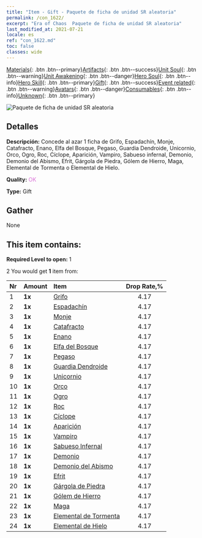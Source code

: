 ```yaml
---
title: "Item - Gift - Paquete de ficha de unidad SR aleatoria"
permalink: /con_1622/
excerpt: "Era of Chaos  Paquete de ficha de unidad SR aleatoria"
last_modified_at: 2021-07-21
locale: es
ref: "con_1622.md"
toc: false
classes: wide
---
```

 [Materials](/ItemsES/){: .btn .btn--primary}[Artifacts](/ItemsES/Artifacts/){: .btn .btn--success}[Unit Soul](/ItemsES/UnitSoul/){: .btn .btn--warning}[Unit Awakening](/ItemsES/UnitAwakening/){: .btn .btn--danger}[Hero Soul](/ItemsES/HeroSoul/){: .btn .btn--info}[Hero Skill](/ItemsES/HeroSkill/){: .btn .btn--primary}[Gift](/ItemsES/Gift/){: .btn .btn--success}[Event related](/ItemsES/Events/){: .btn .btn--warning}[Avatars](/ItemsES/Avatars/){: .btn .btn--danger}[Consumables](/ItemsES/Consumables/){: .btn .btn--info}[Unknown](/ItemsES/Unknown/){: .btn .btn--primary}

 ![Paquete de ficha de unidad SR aleatoria](/images/t/i_907238.png)

## Detalles
 **Descripción:** Concede al azar 1 ficha de Grifo, Espadachín, Monje, Catafracto, Enano, Elfa del Bosque, Pegaso, Guardia Dendroide, Unicornio, Orco, Ogro, Roc, Cíclope, Aparición, Vampiro, Sabueso infernal, Demonio, Demonio del Abismo, Efrit, Gárgola de Piedra, Gólem de Hierro, Maga, Elemental de Tormenta o Elemental de Hielo.

 **Quality:** <span style="color: #DA70D6">OK</span>

 **Type:** Gift

## Gather

  None

## This item contains:

 **Required Level to open:** 1

 2 You would get **1** item  from:

  | Nr | Amount |     Item    | Drop Rate,% |
  |:---|:-------|:------------|:---------:|
  | 1 |  **1x** | [Grifo](/ItemsES/unt_192/) | 4.17 | 
  | 2 |  **1x** | [Espadachín](/ItemsES/unt_193/) | 4.17 | 
  | 3 |  **1x** | [Monje](/ItemsES/unt_194/) | 4.17 | 
  | 4 |  **1x** | [Catafracto](/ItemsES/unt_195/) | 4.17 | 
  | 5 |  **1x** | [Enano](/ItemsES/unt_200/) | 4.17 | 
  | 6 |  **1x** | [Elfa del Bosque](/ItemsES/unt_201/) | 4.17 | 
  | 7 |  **1x** | [Pegaso](/ItemsES/unt_202/) | 4.17 | 
  | 8 |  **1x** | [Guardia Dendroide](/ItemsES/unt_203/) | 4.17 | 
  | 9 |  **1x** | [Unicornio](/ItemsES/unt_204/) | 4.17 | 
  | 10 |  **1x** | [Orco](/ItemsES/unt_219/) | 4.17 | 
  | 11 |  **1x** | [Ogro](/ItemsES/unt_220/) | 4.17 | 
  | 12 |  **1x** | [Roc](/ItemsES/unt_221/) | 4.17 | 
  | 13 |  **1x** | [Cíclope](/ItemsES/unt_222/) | 4.17 | 
  | 14 |  **1x** | [Aparición](/ItemsES/unt_210/) | 4.17 | 
  | 15 |  **1x** | [Vampiro](/ItemsES/unt_211/) | 4.17 | 
  | 16 |  **1x** | [Sabueso Infernal](/ItemsES/unt_228/) | 4.17 | 
  | 17 |  **1x** | [Demonio](/ItemsES/unt_229/) | 4.17 | 
  | 18 |  **1x** | [Demonio del Abismo](/ItemsES/unt_230/) | 4.17 | 
  | 19 |  **1x** | [Efrit](/ItemsES/unt_231/) | 4.17 | 
  | 20 |  **1x** | [Gárgola de Piedra](/ItemsES/unt_236/) | 4.17 | 
  | 21 |  **1x** | [Gólem de Hierro](/ItemsES/unt_237/) | 4.17 | 
  | 22 |  **1x** | [Maga](/ItemsES/unt_238/) | 4.17 | 
  | 23 |  **1x** | [Elemental de Tormenta](/ItemsES/unt_263/) | 4.17 | 
  | 24 |  **1x** | [Elemental de Hielo](/ItemsES/unt_264/) | 4.17 | 
